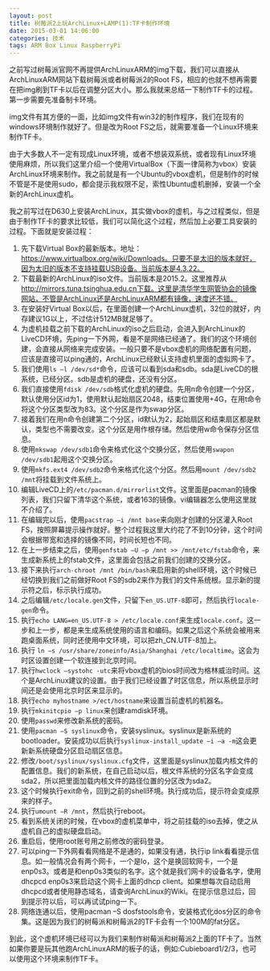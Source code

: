 ```yaml
---
layout: post
title: 树莓派2上玩ArchLinux+LAMP(1):TF卡制作环境
date: 2015-03-01 14:06:00
categories: 技术
tags: ARM Box Linux RaspberryPi
---
```

之前写过树莓派官网不再提供ArchLinuxARM的img下载，我们可以直接从ArchLinuxARM网站下载树莓派或者树莓派2的Root FS，相应的也就不想再需要在把img刷到TF卡以后在调整分区大小。那么我就来总结一下制作TF卡的过程。第一步需要先准备制卡环境。

img文件有其方便的一面，比如img文件有win32的制作程序，我们在现有的windows环境制作就好了。但是改为Root FS之后，就需要准备一个Linux环境来制作TF卡。

由于大多数人不一定有现成Linux环境，或者不想装双系统，或者现有Linux环境使用麻烦，所以我们这里介绍一个使用VirtualBox（下面一律简称为vbox）安装ArchLinux环境来制作。我之前就是有一个Ubuntu的vbox虚机，但是制作的时候不管是不是使用sudo，都会提示我权限不足，索性Ubuntu虚机删掉，安装一个全新的ArchLinux虚机。

我之前写过在D630上安装ArchLinux，其实做vbox的虚机，与之过程类似，但是由于制作TF卡的要求比较低，我们可以简化这个过程，然后加上必要工具安装的过程。下面就是安装过程：

1. 先下载Virtual Box的最新版本。地址：https://www.virtualbox.org/wiki/Downloads。只要不是太旧的版本就好，因为太旧的版本不支持挂载USB设备。当前版本是4.3.22。
2. 下载最新的ArchLinux的iso文件。当前版本是2015.2。这里推荐从 http://mirrors.tuna.tsinghua.edu.cn下载。这里是清华学生网管协会的镜像网站，不管是ArchLinux还是ArchLinuxARM都有镜像，速度还不错。
3. 在安装好Virtual Box以后，在里面创建一个ArchLinux虚机，32位的就好，内存建议1G以上，不过估计512MB就足够了。
4. 为虚机挂载之前下载的ArchLinux的iso之后启动，会进入到ArchLinux的LiveCD环境，先ping一下外网，看是不是网络已经通了。我们的这个环境创建，会直接从网络来完成安装。一般只要不是vbox虚机的网络配置有问题，应该是直接可以ping通的，ArchLinux已经默认支持虚机里面的虚拟网卡了。
5. 我们使用`ls –l /dev/sd*`命令，应该可以看到sda和sdb。sda是LiveCD的根系统，已经分区。sdb是虚机的硬盘，还没有分区。
6. 我们直接使用`fdisk /dev/sdb`格式化虚机的硬盘。先用n命令创建一个分区，默认使用分区id为1，使用默认起始扇区2048，结束位置使用+4G，在用t命令将这个分区类型改为83。这个分区是作为swap分区。
7. 接着我们在用n命令创建第二个分区，id默认为2，起始扇区和结束扇区都是默认，类型也不需要改变。这个分区是用作根存储。然后使用w命令保存分区信息。
8. 使用`mkswap /dev/sdb1`命令来格式化这个交换分区，然后使用`swapon /dev/sdb1`起用这个交换分区。
9. 使用`mkfs.ext4 /dev/sdb2`命令来格式化这个分区。然后用`mount /dev/sdb2 /mnt`将挂载到文件系统上。
10. 编辑LiveCD上的`/etc/pacman.d/mirrorlist`文件。这里面是pacman的镜像列表，我们只留下清华这个系统，或者163的镜像。vi编辑器怎么使用这里就不介绍了。
11. 在编辑完以后，使用`pacstrap –i /mnt base`来向刚才创建的分区灌入Root FS，按照屏幕提示操作就好。整个过程我这里大约花了不到10分钟，这个时间会根据带宽和选择的镜像不同，时间长短也不同。
12. 在上一步结束之后，使用`genfstab –U –p /mnt >> /mnt/etc/fstab`命令，来生成新系统上的fstab文件，这里面会包括之前我们创建的交换分区。
13. 接下来执行`arch-chroot /mnt /bin/bash`来启用新的shell环境，这个时候已经切换到我们之前做好Root FS的sdb2来作为我们的文件系统根。显示新的提示符之后，标示执行成功。
14. 之后编辑`/etc/locale.gen`文件，只留下`en_US.UTF-8`即可，然后执行`locale-gen`命令。
15. 执行`echo LANG=en_US.UTF-8 > /etc/locale.conf`来生成`locale.conf`。这一步和上一步，都是来生成系统使用的语言和编码。如果之后这个系统会被用来跑桌面系统，同时还使用中文环境，可以把zh_CN.UTF-8加上。
16. 执行 `ln –s /usr/share/zoneinfo/Asia/Shanghai /etc/localtime`。这会为时区设置创建一个软连接到北京时间。
17. 执行`hwclock –systohc -utc`来将vbox虚机的bios时间改为格林威治时间。这个是ArchLinux建议的设置。由于我们已经设置了时区信息，所以系统显示时间还是会使用北京时区来显示的。
18. 执行`echo myhostname >/ect/hostname`来设置当前虚机的机器名。
19. 执行`mkinitcpio –p linux`来创建ramdisk环境。
20. 使用`passwd`来修改新系统的密码。
21. 使用`pacman –S syslinux`命令，安装syslinux。syslinux是新系统的bootloader。安装成功以后执行`syslinux-install_update –i –a -m`这会更新新系统硬盘分区启动扇区信息。
22. 修改`/boot/syslinux/syslinux.cfg`文件，这里面是syslinux加载内核文件的配置信息。我们的新系统，在自己启动以后，根文件系统的分区名字会变成sda2，所以把里面加载内核文件的路径位置的分区改为sda2。
23. 这个时候执行exit命令，回到之前的shell环境。执行成功后，提示符会变成原来的样子。
24. 执行`umount –R /mnt`，然后执行reboot。
25. 看到系统关闭的时候，在vbox的虚机菜单中，将之前挂载的iso去掉，使之从虚机自己的虚拟硬盘启动。
26. 重启后，使用root账号用之前修改的密码登录。
27. 可以ping一下外网看看网络是不是通的，如果没有通，执行ip link看看提示信息。如一般情况会有两个网卡，一个是lo，这个是换回软网卡，一个是enp0s3。或者是和enp0s3类似的名字。这个就是我们网卡的设备名字，使用dhcpcd enp0s3来启动这个网卡上面的dhcp client。如果想每次自动启用dhcpcd或者使用静态域名，请查询ArchLinux的Wiki。在提示信息过后，回到提示符以后，可以再试试ping一下。
28. 网络连通以后，使用pacman –S dosfstools命令，安装格式化dos分区的命令集。这是因为我们的树莓派和树莓派2的TF卡会有一个100M的fat分区。

到此，这个虚机环境已经可以为我们来制作树莓派和树莓派2上面的TF卡了。当然如果你要是玩其他跑ArchLinuxARM的板子的话，例如:Cubieboard1/2/3，也可以使用这个环境来制作TF卡。
